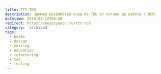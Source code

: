 ```yaml
---
title: TTT-TDD
description: Пример разработки игры по TDD от логики до работы с DOM.
datetime: 2018-04-12T08:00
redirect: https://bespoyasov.ru/ttt-tdd
category: 'archived'
tags:
  - books
  - design
  - editing
  - education
  - refactoring
  - tdd
  - testing
---
```

